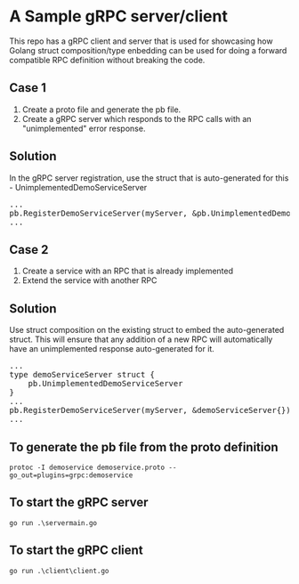 # A Sample gRPC server/client

This repo has a gRPC client and server that is used for showcasing how Golang struct composition/type enbedding can be used for doing a forward compatible RPC definition without breaking the code.

## Case 1

1. Create a proto file and generate the pb file.
2. Create a gRPC server which responds to the RPC calls with an "unimplemented" error response.

## Solution

In the gRPC server registration, use the struct that is auto-generated for this - UnimplementedDemoServiceServer

<pre>
...
pb.RegisterDemoServiceServer(myServer, &pb.UnimplementedDemoServiceServer{})
...
</pre>

## Case 2

1. Create a service with an RPC that is already implemented
2. Extend the service with another RPC

## Solution

Use struct composition on the existing struct to embed the auto-generated struct.
This will ensure that any addition of a new RPC will automatically have an unimplemented response auto-generated for it.

<pre>
...
type demoServiceServer struct { 
    pb.UnimplementedDemoServiceServer 
}  
... 
pb.RegisterDemoServiceServer(myServer, &demoServiceServer{})
...
</pre>

## To generate the pb file from the proto definition

`protoc -I demoservice demoservice.proto --go_out=plugins=grpc:demoservice`

## To start the gRPC server

`go run .\servermain.go`

## To start the gRPC client

`go run .\client\client.go`
